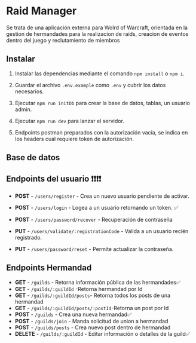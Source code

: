 # Raid Manager

Se trata de una aplicación externa para Wolrd of Warcraft, orientada en la gestion de hermandades para la realizacion de raids, creacion de eventos dentro del juego y reclutamiento de miembros

## Instalar

1. Instalar las dependencias mediante el comando `npm install` o `npm i`.

2. Guardar el archivo `.env.example` como `.env` y cubrir los datos necesarios.

3. Ejecutar `npm run initDb` para crear la base de datos, tablas, un usuario admin.

4. Ejecutar `npm run dev` para lanzar el servidor.

5. Endpoints postman preparados con la autorización vacía, se indica en los headers cual requiere token de autorización.

## Base de datos

## Endpoints del usuario ❗❗❗❗

- **POST** - `/users/register` - Crea un nuevo usuario pendiente de activar.
- **POST** - `/users/login` - Logea a un usuario retornando un token. ✅
- **POST** - `/users/password/recover` - Recuperación de contraseña

- **PUT** - `/users/validate/:registrationCode` - Valida a un usuario recién registrado.
- **PUT** - `/users/password/reset` - Permite actualizar la contraseña.

## Endpoints Hermandad

- **GET** - `/guilds` - Retorna información pública de las hermandades✅
- **GET** - `/guilds/:guildId` -Retorna hermandad por Id
- **GET** - `/guilds/:guildId/posts`- Retorna todos los posts de una hermandad
- **GET** - `/guilds/:guildId/posts/:postId`-Retorna un post por Id
- **POST** - `/guilds` - Crea una nueva hermandad✅
- **POST** - `/guilds/join` - Manda solicitud de union a hermandad
- **POST** - `/guilds/posts` - Crea nuevo post dentro de hermandad
- **DELETE** - `/guilds/:guildId` - Editar información o detalles de la guild✅

